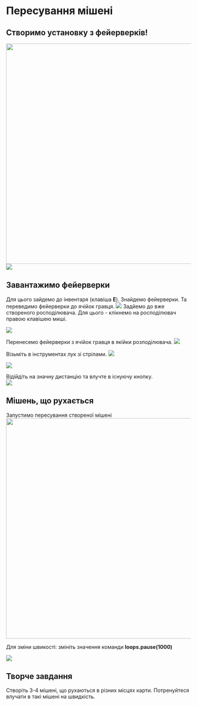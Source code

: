 # Пересування мішені
## Створимо установку з фейерверків!
<img src = "img/move-target10.png"  width = "600">

<img src = "img/move-target01.png">

## Завантажимо фейерверки
Для цього зайдемо до інвентаря (клавіша **E**). Знайдемо фейерверки. Та переведимо фейерверки до ячійок гравця.
<img src = "img/move-target02.png">
Задйемо до вже створеного росподілювача. Для цього - клікнемо на росподілювач правою клавішею миші.

<img src = "img/move-target03.png">

Перенесемо фейерверки з ячійок гравця в якійки розподілювача.
<img src = "img/move-target05.png">

Візьміть в інструментах лук зі стрілами.
<img src = "img/move-target06.png">  

<img src = "img/move-target07.png">  

Відійдіть на значну дистанцію та влучте в існуючу кнопку.  
<img src = "img/move-target08.gif">  




## Мішень, що рухається
Запустимо пересування створеної мішені
<img src = "img/move-target11.png" width = "600">


Для зміни швикості: змініть значення команди **loops.pause(1000)**

<img src = "img/move-target09.gif">

## Творче завдання
Створіть 3-4 мішені, що рухаються в різних місцях карти. Потренуйтеся влучати в такі мішені на швидкість.

 

